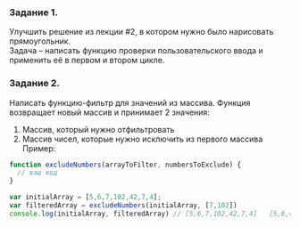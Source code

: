 ### Задание 1.
Улучшить решение из лекции #2, в котором нужно было нарисовать прямоугольник.<br/>
Задача – написать функцию проверки пользовательского ввода и применить её в первом и втором цикле.

### Задание 2.
Написать функцию-фильтр для значений из массива.
Функция возвращает новый массив и принимает 2 значения:
1. Массив, который нужно отфильтровать
2. Массив чисел, которые нужно исключить из первого массива
Пример:
```js
function excludeNumbers(arrayToFilter, numbersToExclude) {
  // ваш код
}

var initialArray = [5,6,7,102,42,7,4];
var filteredArray = excludeNumbers(initialArray, [7,102])
console.log(initialArray, filteredArray) // [5,6,7,102,42,7,4]   [5,6,42,4];
```
